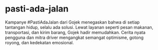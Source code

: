 # pasti-ada-jalan
Kampanye #PastiAdaJalan dari Gojek menegaskan bahwa di setiap tantangan hidup, selalu ada solusi. Lewat layanan seperti pesan makanan, transportasi, dan kirim barang, Gojek hadir memudahkan. Cerita nyata pengguna dan mitra driver mengangkat semangat optimisme, gotong royong, dan kedekatan emosional.
